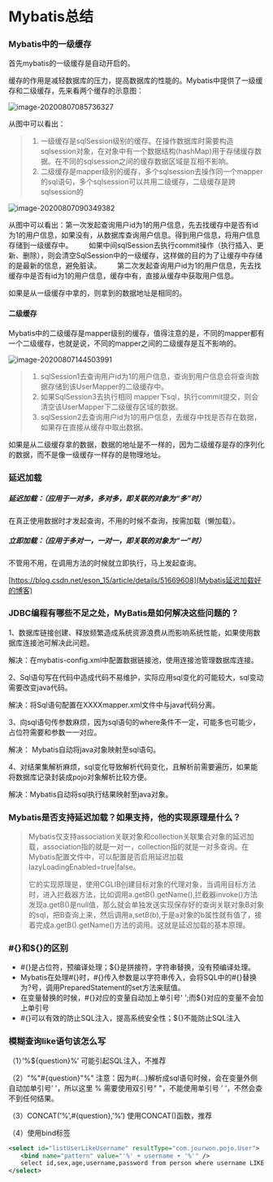 # Mybatis总结

### Mybatis中的一级缓存

首先mybatis的一级缓存是自动开启的。

缓存的作用是减轻数据库的压力，提高数据库的性能的。Mybatis中提供了一级缓存和二级缓存，先来看两个缓存的示意图：

![image-20200807085736327](https://i.loli.net/2020/08/07/bxd9EeJ5jVYM2nz.png)

从图中可以看出：

>1. 一级缓存是sqlSession级别的缓存。在操作数据库时需要构造sqlsession对象，在对象中有一个数据结构(hashMap)用于存储缓存数据。在不同的sqlsession之间的缓存数据区域是互相不影响。
>2. 二级缓存是mapper级别的缓存，多个sqlsession去操作同一个mapper的sql语句，多个sqlsession可以共用二级缓存，二级缓存是跨sqlsession的
>
>

![image-20200807090349382](https://i.loli.net/2020/08/07/ofDbnJNaLQpGMqe.png)

从图中可以看出：第一次发起查询用户id为1的用户信息，先去找缓存中是否有id为1的用户信息，如果没有，从数据库查询用户信息。得到用户信息，将用户信息存储到一级缓存中。
　　如果中间sqlSession去执行commit操作（执行插入、更新、删除），则会清空SqlSession中的一级缓存，这样做的目的为了让缓存中存储的是最新的信息，避免脏读。
　　第二次发起查询用户id为1的用户信息，先去找缓存中是否有id为1的用户信息，缓存中有，直接从缓存中获取用户信息。

如果是从一级缓存中拿的，则拿到的数据地址是相同的。

#### 二级缓存

Mybatis中的二级缓存是mapper级别的缓存，值得注意的是，不同的mapper都有一个二级缓存，也就是说，不同的mapper之间的二级缓存是互不影响的。

![image-20200807144503991](https://i.loli.net/2020/08/07/qsnt7ml5CW4KLRh.png)

>1. sqlSession1去查询用户id为1的用户信息，查询到用户信息会将查询数据存储到该UserMapper的二级缓存中。
>2. 如果SqlSession3去执行相同 mapper下sql，执行commit提交，则会清空该UserMapper下二级缓存区域的数据。
>3. sqlSession2去查询用户id为1的用户信息，去缓存中找是否存在数据，如果存在直接从缓存中取出数据。

如果是从二级缓存拿的数据，数据的地址是不一样的，因为二级缓存是存的序列化的数据，而不是像一级缓存一样存的是物理地址。

### 延迟加载

##### 延迟加载：（应用于一对多，多对多，即关联的对象为“多”时）

在真正使用数据时才发起查询，不用的时候不查询，按需加载（懒加载）。

##### 立即加载：（应用于多对一，一对一，即关联的对象为“一”时）

不管用不用，在调用方法的时候就立即执行，马上发起查询。

[https://blog.csdn.net/eson_15/article/details/51669608](Mybatis延迟加载好的博客)



### JDBC编程有哪些不足之处，MyBatis是如何解决这些问题的？

1、数据库链接创建、释放频繁造成系统资源浪费从而影响系统性能，如果使用数据库连接池可解决此问题。

解决：在mybatis-config.xml中配置数据链接池，使用连接池管理数据库连接。

2、Sql语句写在代码中造成代码不易维护，实际应用sql变化的可能较大，sql变动需要改变java代码。

解决：将Sql语句配置在XXXXmapper.xml文件中与java代码分离。

3、向sql语句传参数麻烦，因为sql语句的where条件不一定，可能多也可能少，占位符需要和参数一一对应。

解决： Mybatis自动将java对象映射至sql语句。

4、对结果集解析麻烦，sql变化导致解析代码变化，且解析前需要遍历，如果能将数据库记录封装成pojo对象解析比较方便。

解决：Mybatis自动将sql执行结果映射至java对象。

### Mybatis是否支持延迟加载？如果支持，他的实现原理是什么？

>Mybatis仅支持association关联对象和collection关联集合对象的延迟加载，association指的就是一对一，collection指的就是一对多查询。在Mybatis配置文件中，可以配置是否启用延迟加载lazyLoadingEnabled=true|false。
>
>它的实现原理是，使用CGLIB创建目标对象的代理对象，当调用目标方法时，进入拦截器方法，比如调用a.getB().getName(),拦截器invoke()方法发现a.getB()是null值，那么就会单独发送实现保存好的查询关联对象B对象的sql，把B查询上来，然后调用a,setB(b),于是a对象的b属性就有值了，接着完成a.getB().getName()方法的调用。这就是延迟加载的基本原理。

### #{}和${}的区别

- #{}是占位符，预编译处理；${}是拼接符，字符串替换，没有预编译处理。
- Mybatis在处理#{}时，#{}传入参数是以字符串传入，会将SQL中的#{}替换为?号，调用PreparedStatement的set方法来赋值。
- 在变量替换的时候，#{}对应的变量自动加上单引号' ';而${}对应的变量不会加上单引号
- #{}可以有效的防止SQL注入，提高系统安全性；${}不能防止SQL注入

### 模糊查询like语句该怎么写

（1）’%${question}%’ 可能引起SQL注入，不推荐

（2）"%"#{question}"%" 注意：因为#{…}解析成sql语句时候，会在变量外侧自动加单引号’ '，所以这里 % 需要使用双引号" "，不能使用单引号 ’ '，不然会查不到任何结果。

（3）CONCAT(’%’,#{question},’%’) 使用CONCAT()函数，推荐

（4）使用bind标签

```xml
<select id="listUserLikeUsername" resultType="com.jourwon.pojo.User">
　　<bind name="pattern" value="'%' + username + '%'" />
　　select id,sex,age,username,password from person where username LIKE #{pattern}
</select>

```

